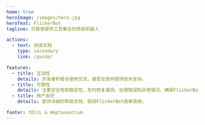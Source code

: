 ```yaml
---
home: true
heroImage: /images/hero.jpg
heroText: FlickerBot
tagline: 只是想提供工具集合的简易机器人

actions:
  - text: 阅读文档
    type: secondary
    link: /guide/

features:
  - title: 互动性
    details: 开发者积极与使用交流，接受反馈并提供技术支持。
  - title: 可靠性
    details: 注重安全性和稳定性，及时修复漏洞、处理错误和异常情况，确保FlickerBot的运行安全和稳定。
  - title: 用户友好
    details: 提供详细的帮助文档，保持FlickerBot简单易用。

footer: tDltL & Heptasentium
---
```


